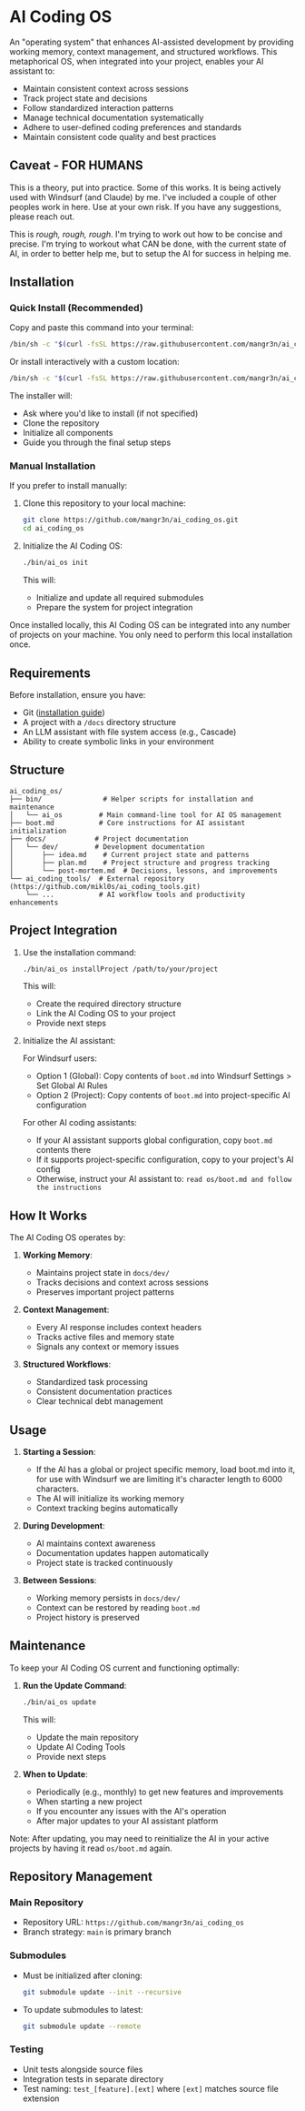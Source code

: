 # AI Coding OS

An "operating system" that enhances AI-assisted development by providing working memory, context management, and structured workflows. This metaphorical OS, when integrated into your project, enables your AI assistant to:
- Maintain consistent context across sessions
- Track project state and decisions
- Follow standardized interaction patterns
- Manage technical documentation systematically
- Adhere to user-defined coding preferences and standards
- Maintain consistent code quality and best practices

## Caveat - FOR HUMANS
This is a theory, put into practice.  Some of this works.  It is being actively used with Windsurf (and Claude) by me.  I've included a couple of other peoples work in here.  Use at your own risk.  If you have any suggestions, please reach out.

This is *rough, rough, rough*.  I'm trying to work out how to be concise and precise.  I'm trying to workout what CAN be done, with the current state of AI, in order to better help me, but to setup the AI for success in helping me.

## Installation

### Quick Install (Recommended)

Copy and paste this command into your terminal:
```sh
/bin/sh -c "$(curl -fsSL https://raw.githubusercontent.com/mangr3n/ai_coding_os/main/install.sh)"
```

Or install interactively with a custom location:
```sh
/bin/sh -c "$(curl -fsSL https://raw.githubusercontent.com/mangr3n/ai_coding_os/main/install.sh)" - /custom/path
```

The installer will:
- Ask where you'd like to install (if not specified)
- Clone the repository
- Initialize all components
- Guide you through the final setup steps

### Manual Installation

If you prefer to install manually:

1. Clone this repository to your local machine:
   ```bash
   git clone https://github.com/mangr3n/ai_coding_os.git
   cd ai_coding_os
   ```

2. Initialize the AI Coding OS:
   ```bash
   ./bin/ai_os init
   ```

   This will:
   - Initialize and update all required submodules
   - Prepare the system for project integration

Once installed locally, this AI Coding OS can be integrated into any number of projects on your machine. You only need to perform this local installation once.

## Requirements

Before installation, ensure you have:
- Git ([installation guide](https://git-scm.com/book/en/v2/Getting-Started-Installing-Git))
- A project with a `/docs` directory structure
- An LLM assistant with file system access (e.g., Cascade)
- Ability to create symbolic links in your environment

## Structure

```
ai_coding_os/
├── bin/               # Helper scripts for installation and maintenance
│   └── ai_os         # Main command-line tool for AI OS management
├── boot.md           # Core instructions for AI assistant initialization
├── docs/            # Project documentation
│   └── dev/         # Development documentation
│       ├── idea.md    # Current project state and patterns
│       ├── plan.md    # Project structure and progress tracking
│       └── post-mortem.md  # Decisions, lessons, and improvements
└── ai_coding_tools/  # External repository (https://github.com/mikl0s/ai_coding_tools.git)
    └── ...           # AI workflow tools and productivity enhancements
```

## Project Integration

1. Use the installation command:
   ```bash
   ./bin/ai_os installProject /path/to/your/project
   ```
   This will:
   - Create the required directory structure
   - Link the AI Coding OS to your project
   - Provide next steps

2. Initialize the AI assistant:
   
   For Windsurf users:
   - Option 1 (Global): Copy contents of `boot.md` into Windsurf Settings > Set Global AI Rules
   - Option 2 (Project): Copy contents of `boot.md` into project-specific AI configuration

   For other AI coding assistants:
   - If your AI assistant supports global configuration, copy `boot.md` contents there
   - If it supports project-specific configuration, copy to your project's AI config
   - Otherwise, instruct your AI assistant to: `read os/boot.md and follow the instructions`

## How It Works

The AI Coding OS operates by:

1. **Working Memory**: 
   - Maintains project state in `docs/dev/`
   - Tracks decisions and context across sessions
   - Preserves important project patterns

2. **Context Management**:
   - Every AI response includes context headers
   - Tracks active files and memory state
   - Signals any context or memory issues

3. **Structured Workflows**:
   - Standardized task processing
   - Consistent documentation practices
   - Clear technical debt management

## Usage

1. **Starting a Session**:
   - If the AI has a global or project specific memory, load boot.md into it, for use with Windsurf we are limiting it's character length to 6000 characters.
   - The AI will initialize its working memory
   - Context tracking begins automatically

2. **During Development**:
   - AI maintains context awareness
   - Documentation updates happen automatically
   - Project state is tracked continuously

3. **Between Sessions**:
   - Working memory persists in `docs/dev/`
   - Context can be restored by reading `boot.md`
   - Project history is preserved

## Maintenance

To keep your AI Coding OS current and functioning optimally:

1. **Run the Update Command**:
   ```bash
   ./bin/ai_os update
   ```

   This will:
   - Update the main repository
   - Update AI Coding Tools
   - Provide next steps

2. **When to Update**:
   - Periodically (e.g., monthly) to get new features and improvements
   - When starting a new project
   - If you encounter any issues with the AI's operation
   - After major updates to your AI assistant platform

Note: After updating, you may need to reinitialize the AI in your active projects by having it read `os/boot.md` again.

## Repository Management

### Main Repository
- Repository URL: `https://github.com/mangr3n/ai_coding_os`
- Branch strategy: `main` is primary branch

### Submodules
- Must be initialized after cloning:
  ```bash
  git submodule update --init --recursive
  ```
- To update submodules to latest:
  ```bash
  git submodule update --remote
  ```

### Testing
- Unit tests alongside source files
- Integration tests in separate directory
- Test naming: `test_[feature].[ext]` where `[ext]` matches source file extension
